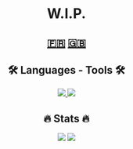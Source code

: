 <h1 align=center>W.I.P.</h1>

<h2 align=center><a href="https://github.com/ToxykAuBleu/ToxykAuBleu/blob/main/README.fr-FR.md">🇫🇷</a> <a href="https://github.com/ToxykAuBleu/ToxykAuBleu/blob/main/README.md">🇬🇧</a></h2>

<h2 align=center>🛠️ Languages - Tools 🛠️</h2>
<p align=center>
   <a href="https://skillicons.dev">
      <img src="https://skillicons.dev/icons?i=java,mysql,php,bash,cpp,cs,nodejs,js,html,css,bootstrap,angular" />
      <img src="https://skillicons.dev/icons?i=git,github,linux,qt,unity,visualstudio,vscode,powershell,discord" />
   </a>
</p>

<h2 align=center>🔥 Stats 🔥</h2>
<p align=center>
   <img src="https://streak-stats.demolab.com/?user=ToxykAuBleu&theme=transparent&locale=en" />
   <img src="https://github-readme-stats.vercel.app/api?username=ToxykAuBleu&theme=transparent&show_icons=true&cache_seconds=86400&locale=en" />
</p>
